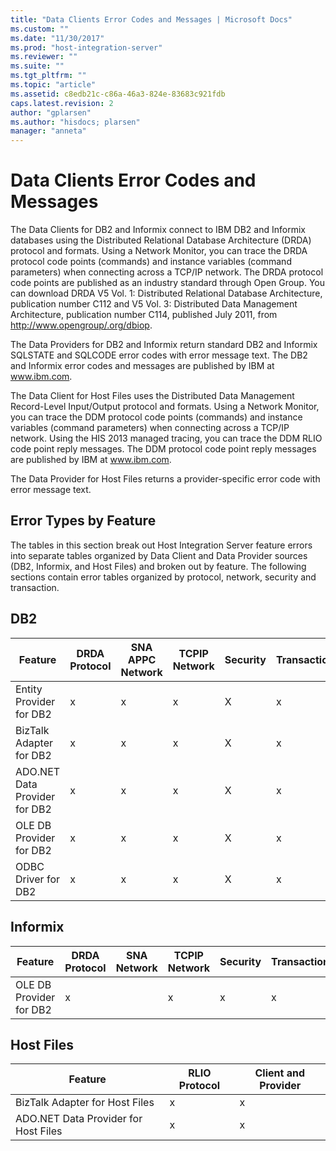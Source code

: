 ```yaml
---
title: "Data Clients Error Codes and Messages | Microsoft Docs"
ms.custom: ""
ms.date: "11/30/2017"
ms.prod: "host-integration-server"
ms.reviewer: ""
ms.suite: ""
ms.tgt_pltfrm: ""
ms.topic: "article"
ms.assetid: c8edb21c-c86a-46a3-824e-83683c921fdb
caps.latest.revision: 2
author: "gplarsen"
ms.author: "hisdocs; plarsen"
manager: "anneta"
---
```

# Data Clients Error Codes and Messages
The Data Clients for DB2 and Informix connect to IBM DB2 and Informix databases using the Distributed Relational Database Architecture (DRDA) protocol and formats. Using a Network Monitor, you can trace the DRDA protocol code points (commands) and instance variables (command parameters) when connecting across a TCP/IP network. The DRDA protocol code points are published as an industry standard through Open Group. You can download DRDA V5 Vol. 1: Distributed Relational Database Architecture, publication number C112 and V5 Vol. 3: Distributed Data Management Architecture, publication number C114, published July 2011, from http://www.opengroup/.org/dbiop.  

 The Data Providers for DB2 and Informix return standard DB2 and Informix SQLSTATE and SQLCODE error codes with error message text. The DB2 and Informix error codes and messages are published by IBM at www.ibm.com.  

 The Data Client for Host Files uses the Distributed Data Management Record-Level Input/Output protocol and formats. Using a Network Monitor, you can trace the DDM protocol code points (commands) and instance variables (command parameters) when connecting across a TCP/IP network. Using the HIS 2013 managed tracing, you can trace the DDM RLIO code point reply messages. The DDM protocol code point reply messages are published by IBM at www.ibm.com.  

 The Data Provider for Host Files returns a provider-specific error code with error message text.  

## Error Types by Feature  
 The tables in this section break out Host Integration Server feature errors into separate tables organized by Data Client and Data Provider sources (DB2, Informix, and Host Files) and broken out by feature. The following sections contain error tables organized by protocol, network, security and transaction.  

## DB2  

|Feature|DRDA Protocol|SNA APPC Network|TCPIP Network|Security|Transaction|  
|-------------|-------------------|----------------------|-------------------|--------------|-----------------|  
|Entity Provider for DB2|x|x|x|X|x|  
|BizTalk Adapter for DB2|x|x|x|X|x|  
|ADO.NET Data Provider for DB2|x|x|x|X|x|  
|OLE DB Provider for DB2|x|x|x|X|x|  
|ODBC Driver for DB2|x|x|x|X|x|  

## Informix  

|Feature|DRDA Protocol|SNA Network|TCPIP Network|Security|Transaction|  
|-------------|-------------------|-----------------|-------------------|--------------|-----------------|  
|OLE DB Provider for DB2|x||x|x|x|  

## Host Files  

|               Feature                | RLIO Protocol | Client and Provider |
|--------------------------------------|---------------|---------------------|
|    BizTalk Adapter for Host Files    |       x       |          x          |
| ADO.NET Data Provider for Host Files |       x       |          x          |

